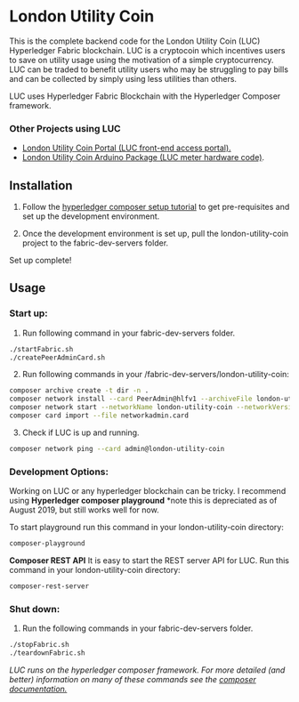 # London Utility Coin

This is the complete backend code for the London Utility Coin (LUC) Hyperledger Fabric blockchain. LUC is a cryptocoin which incentives users to save on utility usage using the motivation of a simple cryptocurrency. LUC can be traded to benefit utility users who may be struggling to pay bills and can be collected by simply using less utilities than others.  

LUC uses Hyperledger Fabric Blockchain with the Hyperledger Composer framework.

### Other Projects using LUC
-  [London Utility Coin Portal (LUC front-end access portal).](https://github.com/eklass3/LUC-Console)
- [London Utility Coin Arduino Package (LUC meter hardware code)](https://github.com/eklass3/LUC-Arduino).

## Installation

1. Follow the [hyperledger composer setup tutorial](https://hyperledger.github.io/composer/latest/installing/installing-index) to get pre-requisites and set up the development environment.

2. Once the development environment is set up, pull the london-utility-coin project to the fabric-dev-servers folder. 

Set up complete!


## Usage

### Start up:

1. Run following command in your fabric-dev-servers folder.

```bash
./startFabric.sh
./createPeerAdminCard.sh
```

2. Run following commands in your /fabric-dev-servers/london-utility-coin:
			
```bash
composer archive create -t dir -n .
composer network install --card PeerAdmin@hlfv1 --archiveFile london-utility-coin@{CURRENT_LUC_VERSION}.bna
composer network start --networkName london-utility-coin --networkVersion {CURRENT_LUC_VERSION} --networkAdmin admin --networkAdminEnrollSecret adminpw --card PeerAdmin@hlfv1 --file networkadmin.card
composer card import --file networkadmin.card
```
3. Check if LUC is up and running.
```bash
composer network ping --card admin@london-utility-coin
```
###  Development Options:
Working on LUC or any hyperledger blockchain can be tricky. I recommend using **Hyperledger composer playground**  *note this is depreciated as of August 2019, but still works well for now.

To start playground run this command in your london-utility-coin directory:
```bash
composer-playground
```
**Composer REST API**
It is easy to start the REST server API for LUC.
Run this command in your london-utility-coin directory:
```bash
composer-rest-server
```

### Shut down:

1. Run the following commands in your fabric-dev-servers folder.
```bash
./stopFabric.sh
./teardownFabric.sh
```

*LUC runs on the hyperledger composer framework. For more detailed (and better) information on many of these commands see the [composer documentation.]([https://hyperledger.github.io/composer/latest/index.html](https://hyperledger.github.io/composer/latest/index.html))*
